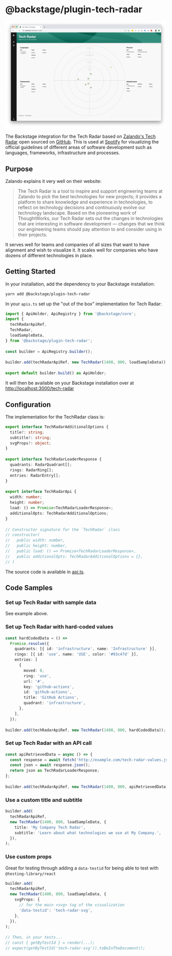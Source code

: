 # @backstage/plugin-tech-radar

<img src="docs/screenshot.png" width="700" alt="Screenshot of Tech Radar plugin" />

The Backstage integration for the Tech Radar based on [Zalando's Tech Radar](https://opensource.zalando.com/tech-radar/) open sourced on [GitHub](https://github.com/zalando/tech-radar). This is used at [Spotify](https://spotify.github.io) for visualizing the official guidelines of different areas of software development such as languages, frameworks, infrastructure and processes.

## Purpose

Zalando explains it very well on their website:

> The Tech Radar is a tool to inspire and support engineering teams at Zalando to pick the best technologies for new projects; it provides a platform to share knowledge and experience in technologies, to reflect on technology decisions and continuously evolve our technology landscape. Based on the pioneering work of ThoughtWorks, our Tech Radar sets out the changes in technologies that are interesting in software development — changes that we think our engineering teams should pay attention to and consider using in their projects.

It serves well for teams and companies of all sizes that want to have alignment and wish to visualize it. It scales well for companies who have dozens of different technologies in place.

## Getting Started

In your installation, add the dependency to your Backstage installation:

```sh
yarn add @backstage/plugin-tech-radar
```

In your `apis.ts` set up the "out of the box" implementation for Tech Radar:

```ts
import { ApiHolder, ApiRegistry } from '@backstage/core';
import {
  techRadarApiRef,
  TechRadar,
  loadSampleData,
} from '@backstage/plugin-tech-radar';

const builder = ApiRegistry.builder();

builder.add(techRadarApiRef, new TechRadar(1400, 800, loadSampleData));

export default builder.build() as ApiHolder;
```

It will then be available on your Backstage installation over at <http://localhost:3000/tech-radar>

## Configuration

The implementation for the TechRadar class is:

```ts
export interface TechRadarAdditionalOptions {
  title?: string;
  subtitle?: string;
  svgProps?: object;
}

export interface TechRadarLoaderResponse {
  quadrants: RadarQuadrant[];
  rings: RadarRing[];
  entries: RadarEntry[];
}

export interface TechRadarApi {
  width: number;
  height: number;
  load: () => Promise<TechRadarLoaderResponse>;
  additionalOpts: TechRadarAdditionalOptions;
}

// Constructor signature for the `TechRadar` class
// constructor(
//   public width: number,
//   public height: number,
//   public load: () => Promise<TechRadarLoaderResponse>,
//   public additionalOpts: TechRadarAdditionalOptions = {},
// )
```

The source code is available in [api.ts](src/api.ts).

## Code Samples

### Set up Tech Radar with sample data

See example above.

### Set up Tech Radar with hard-coded values

```ts
const hardCodedData = () =>
  Promise.resolve({
    quadrants: [{ id: 'infrastructure', name: 'Infrastructure' }],
    rings: [{ id: 'use', name: 'USE', color: '#93c47d' }],
    entries: [
      {
        moved: 0,
        ring: 'use',
        url: '#',
        key: 'github-actions',
        id: 'github-actions',
        title: 'GitHub Actions',
        quadrant: 'infrastructure',
      },
    ],
  });

builder.add(techRadarApiRef, new TechRadar(1400, 800, hardCodedData));
```

### Set up Tech Radar with an API call

```ts
const apiRetrievedData = async () => {
  const response = await fetch('http://example.com/tech-radar-values.json');
  const json = await response.json();
  return json as TechRadarLoaderResponse;
};

builder.add(techRadarApiRef, new TechRadar(1400, 800, apiRetrievedData));
```

### Use a custom title and subtitle

```ts
builder.add(
  techRadarApiRef,
  new TechRadar(1400, 800, loadSampleData, {
    title: 'My Company Tech Radar',
    subtitle: 'Learn about what technologies we use at My Company.',
  }),
);
```

### Use custom props

Great for testing through adding a `data-testid` for being able to test with `@testing-library/react`

```ts
builder.add(
  techRadarApiRef,
  new TechRadar(1400, 800, loadSampleData, {
    svgProps: {
      // for the main <svg> tag of the visualization
      'data-testid': 'tech-radar-svg',
    },
  }),
);

// Then, in your tests...
// const { getByTestId } = render(...);
// expect(getByTestId('tech-radar-svg')).toBeInTheDocument();
```
